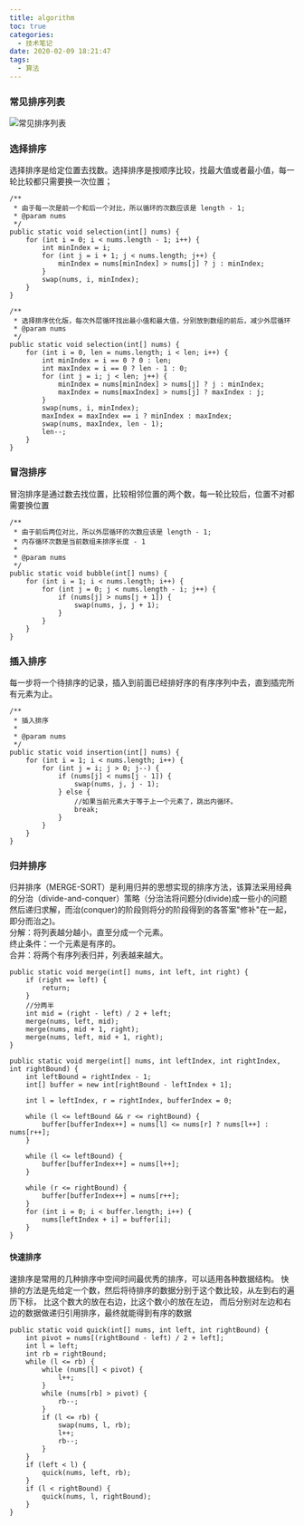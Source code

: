 ```yaml
---
title: algorithm
toc: true
categories:
  - 技术笔记
date: 2020-02-09 18:21:47
tags:
  - 算法
---
```

### 常见排序列表

![常见排序列表](https://casparthh.github.io/2020/02/09/algorithm/algorithm.png)
<!--more-->

### 选择排序
选择排序是给定位置去找数。选择排序是按顺序比较，找最大值或者最小值，每一轮比较都只需要换一次位置；  

```
/**
 * 由于每一次是前一个和后一个对比，所以循环的次数应该是 length - 1;
 * @param nums
 */
public static void selection(int[] nums) {
    for (int i = 0; i < nums.length - 1; i++) {
        int minIndex = i;
        for (int j = i + 1; j < nums.length; j++) {
            minIndex = nums[minIndex] > nums[j] ? j : minIndex;
        }
        swap(nums, i, minIndex);
    }
}

/**
 * 选择排序优化版，每次外层循环找出最小值和最大值，分别放到数组的前后，减少外层循环
 * @param nums
 */
public static void selection(int[] nums) {
    for (int i = 0, len = nums.length; i < len; i++) {
        int minIndex = i == 0 ? 0 : len;
        int maxIndex = i == 0 ? len - 1 : 0;
        for (int j = i; j < len; j++) {
            minIndex = nums[minIndex] > nums[j] ? j : minIndex;
            maxIndex = nums[maxIndex] > nums[j] ? maxIndex : j;
        }
        swap(nums, i, minIndex);
        maxIndex = maxIndex == i ? minIndex : maxIndex;
        swap(nums, maxIndex, len - 1);
        len--;
    }
}
```

### 冒泡排序
冒泡排序是通过数去找位置，比较相邻位置的两个数，每一轮比较后，位置不对都需要换位置
```
/**
 * 由于前后两位对比，所以外层循环的次数应该是 length - 1;
 * 内存循环次数是当前数组未排序长度 - 1
 *
 * @param nums
 */
public static void bubble(int[] nums) {
    for (int i = 1; i < nums.length; i++) {
        for (int j = 0; j < nums.length - i; j++) {
            if (nums[j] > nums[j + 1]) {
                swap(nums, j, j + 1);
            }
        }
    }
}
```


### 插入排序
每一步将一个待排序的记录，插入到前面已经排好序的有序序列中去，直到插完所有元素为止。
```
/**
 * 插入排序
 *
 * @param nums
 */
public static void insertion(int[] nums) {
    for (int i = 1; i < nums.length; i++) {
        for (int j = i; j > 0; j--) {
            if (nums[j] < nums[j - 1]) {
                swap(nums, j, j - 1);
            } else {
                //如果当前元素大于等于上一个元素了，跳出内循环。
                break;
            }
        }
    }
}
```


### 归并排序
归并排序（MERGE-SORT）是利用归并的思想实现的排序方法，该算法采用经典的分治（divide-and-conquer）策略（分治法将问题分(divide)成一些小的问题然后递归求解，而治(conquer)的阶段则将分的阶段得到的各答案"修补"在一起，即分而治之)。  
分解：将列表越分越小，直至分成一个元素。  
终止条件：一个元素是有序的。    
合并：将两个有序列表归并，列表越来越大。  

```
public static void merge(int[] nums, int left, int right) {
    if (right == left) {
        return;
    }
    //分两半
    int mid = (right - left) / 2 + left;
    merge(nums, left, mid);
    merge(nums, mid + 1, right);
    merge(nums, left, mid + 1, right);
}

public static void merge(int[] nums, int leftIndex, int rightIndex, int rightBound) {
    int leftBound = rightIndex - 1;
    int[] buffer = new int[rightBound - leftIndex + 1];

    int l = leftIndex, r = rightIndex, bufferIndex = 0;

    while (l <= leftBound && r <= rightBound) {
        buffer[bufferIndex++] = nums[l] <= nums[r] ? nums[l++] : nums[r++];
    }

    while (l <= leftBound) {
        buffer[bufferIndex++] = nums[l++];
    }

    while (r <= rightBound) {
        buffer[bufferIndex++] = nums[r++];
    }
    for (int i = 0; i < buffer.length; i++) {
        nums[leftIndex + i] = buffer[i];
    }
}
```

#### 快速排序
速排序是常用的几种排序中空间时间最优秀的排序，可以适用各种数据结构。
快排的方法是先给定一个数，然后将待排序的数据分别于这个数比较，从左到右的遍历下标，
比这个数大的放在右边，比这个数小的放在左边，
而后分别对左边和右边的数据做递归引用排序，最终就能得到有序的数据
```
public static void quick(int[] nums, int left, int rightBound) {
    int pivot = nums[(rightBound - left) / 2 + left];
    int l = left;
    int rb = rightBound;
    while (l <= rb) {
        while (nums[l] < pivot) {
            l++;
        }
        while (nums[rb] > pivot) {
            rb--;
        }
        if (l <= rb) {
            swap(nums, l, rb);
            l++;
            rb--;
        }
    }
    if (left < l) {
        quick(nums, left, rb);
    }
    if (l < rightBound) {
        quick(nums, l, rightBound);
    }
}
```
